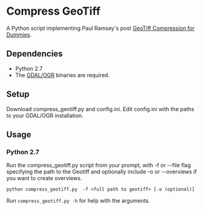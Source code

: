 # Compress GeoTiff

A Python script implementing Paul Ramsey's post [GeoTiff Compression for Dummies](http://blog.cleverelephant.ca/2015/02/geotiff-compression-for-dummies.html).


## Dependencies

- Python 2.7
- The [GDAL/OGR](http://trac.osgeo.org/gdal/wiki/DownloadingGdalBinaries) binaries are required.


## Setup

Download compress_geotiff.py and config.ini. Edit config.ini with the paths to your GDAL/OGR installation.


## Usage

### Python 2.7

Run the compress_geotiff.py script from your prompt, with -f or --file flag specifying the path to the Geotiff and optionally include -o or --overviews if you want to create overviews.

`python compress_geotiff.py  -f <full path to geotiff> [-o (optional)]`

Run `compress_geotiff.py -h` for help with the arguments.